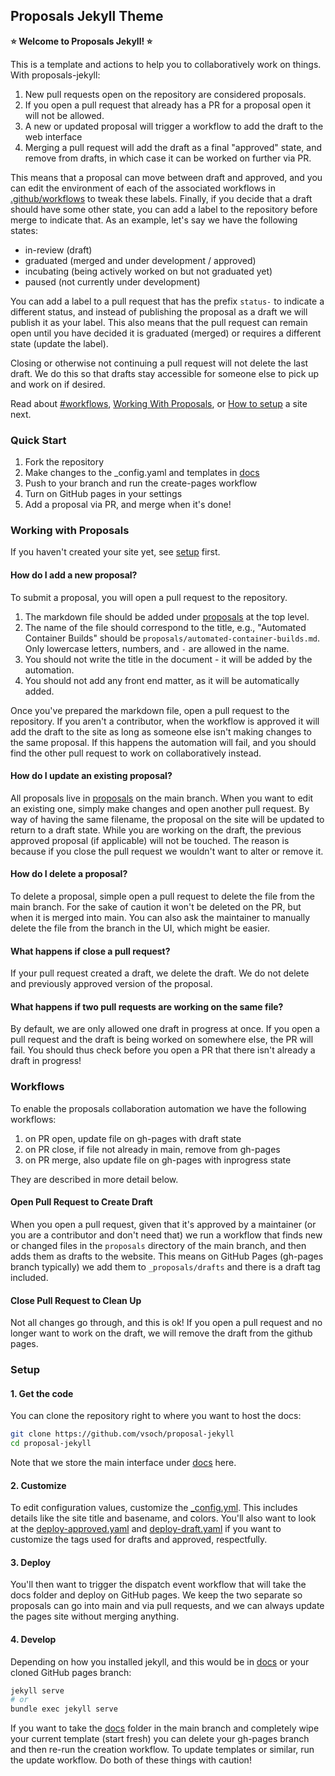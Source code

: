 ## Proposals Jekyll Theme

**⭐️ Welcome to Proposals Jekyll! ⭐️**

This is a template and actions to help you to collaboratively work on things.
With proposals-jekyll:

1. New pull requests open on the repository are considered proposals.
2. If you open a pull request that already has a PR for a proposal open it will not be allowed.
3. A new or updated proposal will trigger a workflow to add the draft to the web interface
3. Merging a pull request will add the draft as a final "approved" state, and remove from drafts, in which case it can be worked on further via PR.

This means that a proposal can move between draft and approved, and you can edit the environment of each of the associated
workflows in [.github/workflows](.github/workflows) to tweak these labels. Finally, if you decide that a draft should have
some other state, you can add a label to the repository before merge to indicate that. As an example, let's say we have the
following states:

 - in-review (draft)
 - graduated (merged and under development / approved)
 - incubating (being actively worked on but not graduated yet)
 - paused (not currently under development)
 
You can add a label to a pull request that has the prefix `status-` to indicate a different status, and instead of publishing the proposal as a draft we will
publish it as your label. This also means that the pull request can remain open until you have decided it is graduated (merged)
or requires a different state (update the label).

Closing or otherwise not continuing a pull request will not delete the last draft. We do this so that drafts stay accessible
for someone else to pick up and work on if desired.

Read about [#workflows](Workflows), [Working With Proposals](#working-with-proposals), or [How to setup](#setup) a site next.

### Quick Start

1. Fork the repository
2. Make changes to the _config.yaml and templates in [docs](https://github.com/vsoch/proposal-jekyll/tree/main/docs)
3. Push to your branch and run the create-pages workflow
4. Turn on GitHub pages in your settings
5. Add a proposal via PR, and merge when it's done!

### Working with Proposals

If you haven't created your site yet, see [setup](#setup) first.

#### How do I add a new proposal?

To submit a proposal, you will open a pull request to the repository. 

1. The markdown file should be added under [proposals](https://github.com/vsoch/proposal-jekyll/tree/main/proposals) at the top level.
2. The name of the file should correspond to the title, e.g., "Automated Container Builds" should be `proposals/automated-container-builds.md`. Only lowercase letters, numbers, and `-` are allowed in the name.
3. You should not write the title in the document - it will be added by the automation.
4. You should not add any front end matter, as it will be automatically added.

Once you've prepared the markdown file, open a pull request to the repository.
If you aren't a contributor, when the workflow is approved it will add the draft to
the site as long as someone else isn't making changes to the same proposal. If this
happens the automation will fail, and you should find the other pull request to work
on collaboratively instead.

#### How do I update an existing proposal?

All proposals live in [proposals](proposals) on the main branch. When you want to edit
an existing one, simply make changes and open another pull request. By way of having
the same filename, the proposal on the site will be updated to return to a draft state.
While you are working on the draft, the previous approved proposal (if applicable)
will not be touched. The reason is because if you close the pull request we wouldn't
want to alter or remove it.

#### How do I delete a proposal?

To delete a proposal, simple open a pull request to delete the file
from the main branch. For the sake of caution it won't be deleted on the PR, but when it is merged
into main. You can also ask the maintainer to manually delete the file
from the branch in the UI, which might be easier.

#### What happens if close a pull request?

If your pull request created a draft, we delete the draft. We do not
delete and previously approved version of the proposal.

#### What happens if two pull requests are working on the same file?

By default, we are only allowed one draft in progress at once. If you open
a pull request and the draft is being worked on somewhere else,
the PR will fail. You should thus check before you open a PR that there
isn't already a draft in progress!

### Workflows

To enable the proposals collaboration automation we have the following workflows:

 1. on PR open, update file on gh-pages with draft state
 2. on PR close, if file not already in main, remove from gh-pages
 3. on PR merge, also update file on gh-pages with inprogress state

They are described in more detail below.

#### Open Pull Request to Create Draft

When you open a pull request, given that it's approved by a maintainer (or you
are a contributor and don't need that) we run a workflow that finds new or changed files
in the `proposals` directory of the main branch, and then adds them as drafts to the website.
This means on GitHub Pages (gh-pages branch typically) we add them to `_proposals/drafts` and
there is a draft tag included.

#### Close Pull Request to Clean Up

Not all changes go through, and this is ok! If you open a pull request
and no longer want to work on the draft, we will remove the draft from 
the github pages.

### Setup

#### 1. Get the code

You can clone the repository right to where you want to host the docs:

```bash
git clone https://github.com/vsoch/proposal-jekyll
cd proposal-jekyll
```

Note that we store the main interface under [docs](https://github.com/vsoch/proposal-jekyll/tree/main/docs) here.

#### 2. Customize

To edit configuration values, customize the [_config.yml](https://github.com/vsoch/proposal-jekyll/blob/main/_config.yml).
This includes details like the site title and basename, and colors. You'll also want to look at the [deploy-approved.yaml](.github/workflows/deploy-approved.yaml) and [deploy-draft.yaml](.github/workflows/deploy-draft.yaml) if you want to customize the tags used for drafts
and approved, respectfully.

#### 3. Deploy

You'll then want to trigger the dispatch event workflow that will take the docs
folder and deploy on GitHub pages. We keep the two separate so proposals can
go into main and via pull requests, and we can always update the pages site
without merging anything.

#### 4. Develop

Depending on how you installed jekyll, and this would be in [docs](https://github.com/vsoch/proposal-jekyll/tree/main/docs) or your
cloned GitHub pages branch:

```bash
jekyll serve
# or
bundle exec jekyll serve
```

If you want to take the [docs](https://github.com/vsoch/proposal-jekyll/tree/main/docs) folder in the main branch and completely wipe
your current template (start fresh) you can delete your gh-pages branch and then re-run the creation workflow.
To update templates or similar, run the update workflow. Do both of these things with caution!
